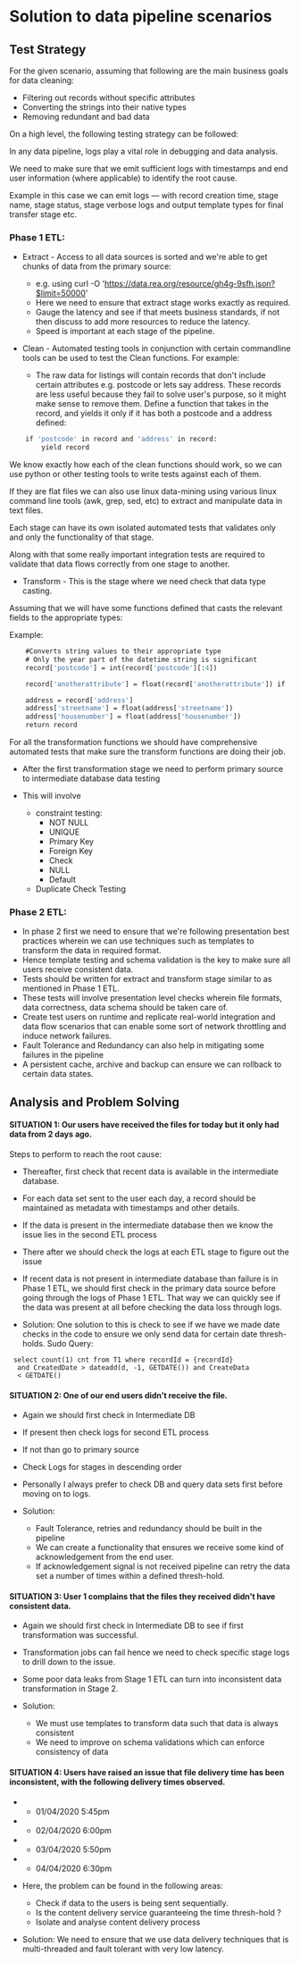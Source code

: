 # Solution to data pipeline scenarios
 
 ## Test Strategy
For the given scenario, assuming that following are the main business goals for data cleaning:
* Filtering out records without specific attributes
* Converting the strings into their native types
* Removing redundant and bad data 

On a high level, the following testing strategy can be followed:

In any data pipeline, logs play a vital role in debugging and data analysis.

We need to make sure that we emit sufficient logs with timestamps and end user 
information (where applicable) to identify the root cause.

Example in this case we can emit logs — with record creation time, stage name, stage status, 
stage verbose logs and output template types for final transfer stage etc.

### Phase 1 ETL:

* Extract  - Access to all data sources is sorted and we're able to get chunks of data from the primary source:
    * e.g. using curl -O 'https://data.rea.org/resource/gh4g-9sfh.json?$limit=50000'
    * Here we need to ensure that extract stage works exactly as required.
    * Gauge the latency and see if that meets business standards, if not then discuss 
    to add more resources to reduce the latency.
    * Speed is important at each stage of the pipeline.
    
* Clean - Automated testing tools in conjunction with certain commandline tools 
can be used to test the Clean functions. For example: 
    * The raw data for listings will contain records that don't include certain attributes 
e.g. postcode or lets say address. 
These records are less useful because they fail to solve user's purpose, 
so it might make sense to remove them. 
Define a function that takes in the record, and yields it only if it has both 
a postcode and a address defined:
```def discard_incomplete(record):
    if 'postcode' in record and 'address' in record:
        yield record
```
We know exactly how each of the clean functions should work, so we can use python or other 
testing tools to write tests against each of them.

If they are flat files we can also use 
linux data-mining using various linux command line tools (awk, grep, sed, etc) 
to extract and manipulate data in text files.

Each stage can have its own isolated automated tests that validates only and only the functionality of that stage.

Along with that some really important integration tests are required to 
validate that data flows correctly from one stage to another.

* Transform - This is the stage where we need check that data type casting.

Assuming that we will have some functions defined that casts the relevant fields to the appropriate types:

Example:
```def convert_types(record):
    #Converts string values to their appropriate type
    # Only the year part of the datetime string is significant
    record['postcode'] = int(record['postcode'][:4])

    record['anotherattribute'] = float(record['anotherattribute']) if 'anotherattribute' in record else None

    address = record['address']
    address['streetname'] = float(address['streetname'])
    address['housenumber'] = float(address['housenumber'])
    return record
```

For all the transformation functions we should have comprehensive automated tests 
that make sure the transform functions are doing their job.

* After the first transformation stage we need to perform primary source 
to intermediate database data testing

* This will involve 
   * constraint testing:
     * NOT NULL
     * UNIQUE
     * Primary Key
     * Foreign Key
     * Check
     * NULL
     * Default 
  * Duplicate Check Testing

### Phase 2 ETL:

* In phase 2 first we need to ensure that we're following presentation best practices 
wherein we can use techniques such as templates to transform the data in required format.
* Hence template testing and schema validation is the key to make sure all users receive consistent data.
* Tests should be written for extract and transform stage similar to as mentioned in Phase 1 ETL.
* These tests will involve presentation level checks wherein file formats, data correctness, 
data schema should be taken care of.
* Create test users on runtime and replicate real-world integration and data flow scenarios 
that can enable some sort of network throttling and induce network failures.
* Fault Tolerance and Redundancy can also help in mitigating some failures in the pipeline
* A persistent cache, archive and backup can ensure we can rollback to certain data states.

 ## Analysis and Problem Solving
 
 #### SITUATION 1: Our users have received the files for today but it only had data from 2 days ago. 
Steps to perform to reach the root cause:
* Thereafter, first check that recent data is available in the intermediate database.
* For each data set sent to the user each day, a record should be maintained as 
metadata with timestamps and other details.
* If the data is present in the intermediate database then we know the issue lies in the second ETL
 process
* There after we should check the logs at each ETL stage to figure out the issue
* If recent data is not present in intermediate database than failure is in Phase 1 ETL, 
we should first check in the primary data source before going through the logs of Phase 1 ETL.
That way we can quickly see if the data was present at all before checking the data loss through logs.

* Solution:
One solution to this is check to see if we have we made date checks in the code to 
 ensure we only send data for certain date thresh-holds.
 Sudo Query:
```
 select count(1) cnt from T1 where recordId = {recordId} 
  and CreatedDate > dateadd(d, -1, GETDATE()) and CreateData
  < GETDATE() 
```

#### SITUATION 2: One of our end users didn’t receive the file. 
* Again we should first check in Intermediate DB
* If present then check logs for second ETL process
* If not than go to primary source
* Check Logs for stages in descending order
* Personally I always prefer to check DB and query data sets first before moving on to logs.

* Solution:
   * Fault Tolerance, retries and redundancy should be built in the pipeline
   * We can create a functionality that ensures we receive some kind of acknowledgement from the end user.
   * If acknowledgement signal is not received pipeline can retry the data set a number of times within a defined thresh-hold.
   
#### SITUATION 3: User 1 complains that the files they received didn’t have consistent data. 
 * Again we should first check in Intermediate DB to see if first transformation was successful.
 * Transformation jobs can fail hence we need to check specific stage logs to drill down to the issue.
 * Some poor data leaks from Stage 1 ETL can turn into inconsistent data transformation in Stage 2.
 
 * Solution:
   * We must use templates to transform data such that data is always consistent
   * We need to improve on schema validations which can enforce consistency of data 
   
#### SITUATION 4: Users have raised an issue that file delivery time has been inconsistent, with the following delivery times observed.
     
 * -	01/04/2020 5:45pm
 * -	02/04/2020 6:00pm
 * -	03/04/2020 5:50pm
 * -	04/04/2020 6:30pm
 
 
* Here, the problem can be found in the following areas:
  * Check if data to the users is being sent sequentially.
  * Is the content delivery service guaranteeing the time thresh-hold ?
  * Isolate and analyse content delivery process

* Solution: We need to ensure that we use data delivery techniques that is multi-threaded 
and fault tolerant with very low latency.